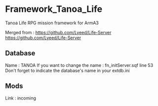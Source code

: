 # Framework_Tanoa_Life
Tanoa Life RPG mission framework for ArmA3

Merged from :
https://github.com/Lyeed/Life-Server
https://github.com/Lyeed/Life-Server

## Database
Name : TANOA
If you want to change the name : fn_initServer.sqf line 53
Don't forget to indicate the database's name in your extdb.ini

## Mods
Link : incoming

